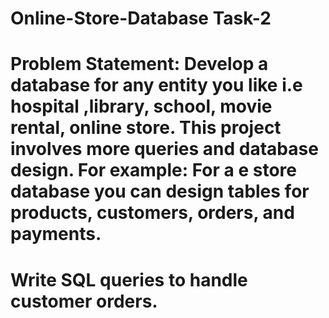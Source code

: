 # Online-Store-Database Task-2
# Problem Statement: Develop a database for any entity you like i.e hospital ,library, school, movie rental, online store. This project involves more queries and database design. For example: For a e store database you can design tables for products, customers, orders, and payments.
# Write SQL queries to handle customer orders.
